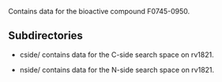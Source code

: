 Contains data for the bioactive compound F0745-0950.

## Subdirectories

- cside/ contains data for the C-side search space on rv1821.

- nside/ contains data for the N-side search space on rv1821.

